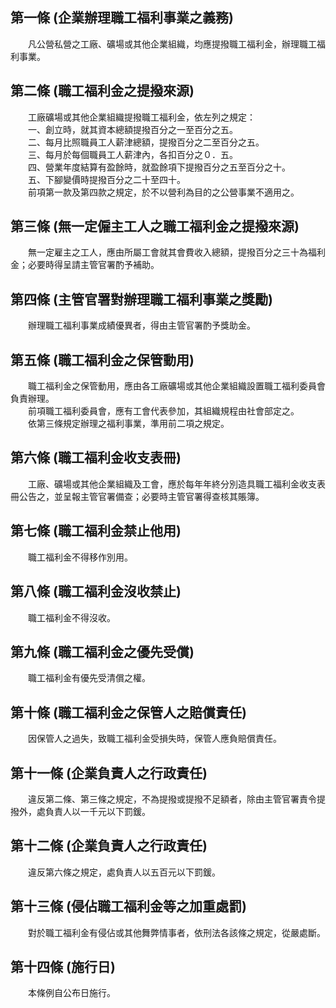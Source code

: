 第一條 (企業辦理職工福利事業之義務)
-----------------------------------
　　凡公營私營之工廠、礦場或其他企業組織，均應提撥職工福利金，辦理職工福利事業。  


第二條 (職工福利金之提撥來源)
-----------------------------
　　工廠礦場或其他企業組織提撥職工福利金，依左列之規定：  
　　一、創立時，就其資本總額提撥百分之一至百分之五。  
　　二、每月比照職員工人薪津總額，提撥百分之二至百分之五。  
　　三、每月於每個職員工人薪津內，各扣百分之０．五。  
　　四、營業年度結算有盈餘時，就盈餘項下提撥百分之五至百分之十。  
　　五、下腳變價時提撥百分之二十至四十。  
　　前項第一款及第四款之規定，於不以營利為目的之公營事業不適用之。  


第三條 (無一定僱主工人之職工福利金之提撥來源)
---------------------------------------------
　　無一定雇主之工人，應由所屬工會就其會費收入總額，提撥百分之三十為福利金；必要時得呈請主管官署酌予補助。  


第四條 (主管官署對辦理職工福利事業之獎勵)
-----------------------------------------
　　辦理職工福利事業成績優異者，得由主管官署酌予獎助金。  


第五條 (職工福利金之保管動用)
-----------------------------
　　職工福利金之保管動用，應由各工廠礦場或其他企業組織設置職工福利委員會負責辦理。  
　　前項職工福利委員會，應有工會代表參加，其組織規程由社會部定之。  
　　依第三條規定辦理之福利事業，準用前二項之規定。  


第六條 (職工福利金收支表冊)
---------------------------
　　工廠、礦場或其他企業組織及工會，應於每年年終分別造具職工福利金收支表冊公告之，並呈報主管官署備查；必要時主管官署得查核其賬簿。  


第七條 (職工福利金禁止他用)
---------------------------
　　職工福利金不得移作別用。  


第八條 (職工福利金沒收禁止)
---------------------------
　　職工福利金不得沒收。  


第九條 (職工福利金之優先受償)
-----------------------------
　　職工福利金有優先受清償之權。  


第十條 (職工福利金之保管人之賠償責任)
-------------------------------------
　　因保管人之過失，致職工福利金受損失時，保管人應負賠償責任。  


第十一條 (企業負責人之行政責任)
-------------------------------
　　違反第二條、第三條之規定，不為提撥或提撥不足額者，除由主管官署責令提撥外，處負責人以一千元以下罰鍰。  


第十二條 (企業負責人之行政責任)
-------------------------------
　　違反第六條之規定，處負責人以五百元以下罰鍰。  


第十三條 (侵佔職工福利金等之加重處罰)
-------------------------------------
　　對於職工福利金有侵佔或其他舞弊情事者，依刑法各該條之規定，從嚴處斷。  


第十四條 (施行日)
-----------------
　　本條例自公布日施行。